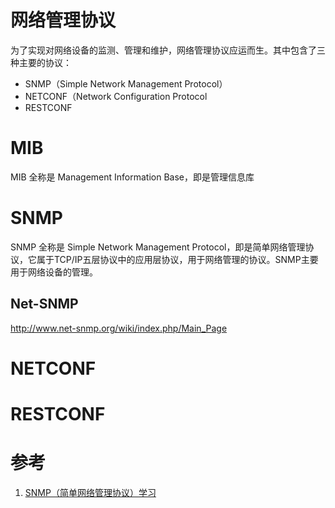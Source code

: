 # 网络管理协议
为了实现对网络设备的监测、管理和维护，网络管理协议应运而生。其中包含了三种主要的协议：
* SNMP（Simple Network Management Protocol）
* NETCONF（Network Configuration Protocol
* RESTCONF

# MIB
MIB 全称是 Management Information Base，即是管理信息库

# SNMP
SNMP 全称是 Simple Network Management Protocol，即是简单网络管理协议，它属于TCP/IP五层协议中的应用层协议，用于网络管理的协议。SNMP主要用于网络设备的管理。

## Net-SNMP
http://www.net-snmp.org/wiki/index.php/Main_Page

# NETCONF

# RESTCONF

# 参考
1. [SNMP（简单网络管理协议）学习](https://www.cnblogs.com/klb561/p/18089709)